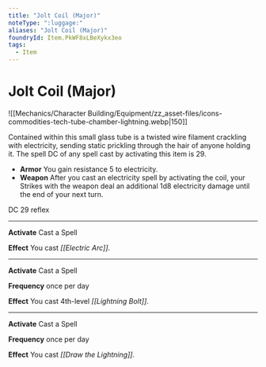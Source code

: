 ```yaml
---
title: "Jolt Coil (Major)"
noteType: ":luggage:"
aliases: "Jolt Coil (Major)"
foundryId: Item.PkWF8xLBeXykx3eo
tags:
  - Item
---
```


# Jolt Coil (Major)
![[Mechanics/Character Building/Equipment/zz_asset-files/icons-commodities-tech-tube-chamber-lightning.webp|150]]

Contained within this small glass tube is a twisted wire filament crackling with electricity, sending static prickling through the hair of anyone holding it. The spell DC of any spell cast by activating this item is 29.

*   **Armor** You gain resistance 5 to electricity.
*   **Weapon** After you cast an electricity spell by activating the coil, your Strikes with the weapon deal an additional 1d8 electricity damage until the end of your next turn.

DC 29 reflex

* * *

**Activate** Cast a Spell

**Effect** You cast _[[Electric Arc]]_.

* * *

**Activate** Cast a Spell

**Frequency** once per day

**Effect** You cast 4th-level _[[Lightning Bolt]]_.

* * *

**Activate** Cast a Spell

**Frequency** once per day

**Effect** You cast _[[Draw the Lightning]]_.
